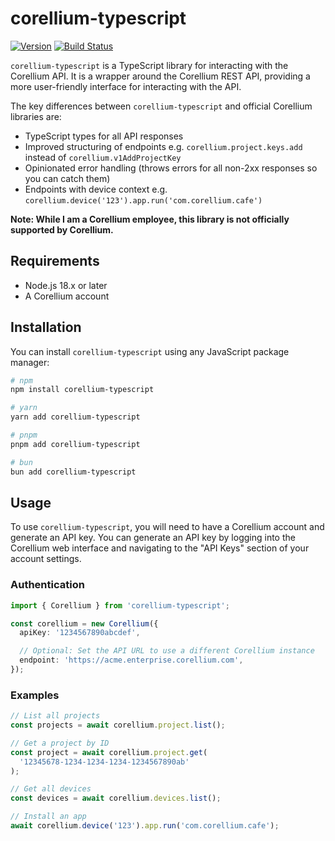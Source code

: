# corellium-typescript

[![Version](https://img.shields.io/npm/v/corellium-typescript.svg)](https://www.npmjs.org/package/corellium-typescript) [![Build Status](https://github.com/haydenbleasel/corellium-typescript/actions/workflows/push.yml/badge.svg?branch=main)](https://github.com/haydenbleasel/corellium-typescript/actions?query=branch%3Amain)

`corellium-typescript` is a TypeScript library for interacting with the Corellium API. It is a wrapper around the Corellium REST API, providing a more user-friendly interface for interacting with the API.

The key differences between `corellium-typescript` and official Corellium libraries are:

- TypeScript types for all API responses
- Improved structuring of endpoints e.g. `corellium.project.keys.add` instead of `corellium.v1AddProjectKey`
- Opinionated error handling (throws errors for all non-2xx responses so you can catch them)
- Endpoints with device context e.g. `corellium.device('123').app.run('com.corellium.cafe')`

**Note: While I am a Corellium employee, this library is not officially supported by Corellium.**

## Requirements

- Node.js 18.x or later
- A Corellium account

## Installation

You can install `corellium-typescript` using any JavaScript package manager:

```sh
# npm
npm install corellium-typescript

# yarn
yarn add corellium-typescript

# pnpm
pnpm add corellium-typescript

# bun
bun add corellium-typescript
```

## Usage

To use `corellium-typescript`, you will need to have a Corellium account and generate an API key. You can generate an API key by logging into the Corellium web interface and navigating to the "API Keys" section of your account settings.

### Authentication

```ts
import { Corellium } from 'corellium-typescript';

const corellium = new Corellium({
  apiKey: '1234567890abcdef',

  // Optional: Set the API URL to use a different Corellium instance
  endpoint: 'https://acme.enterprise.corellium.com',
});
```

### Examples

```ts
// List all projects
const projects = await corellium.project.list();

// Get a project by ID
const project = await corellium.project.get(
  '12345678-1234-1234-1234-1234567890ab'
);

// Get all devices
const devices = await corellium.devices.list();

// Install an app
await corellium.device('123').app.run('com.corellium.cafe');
```
